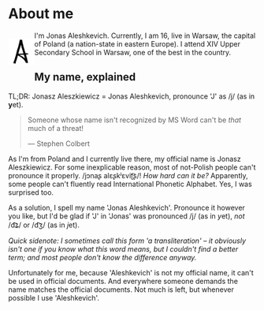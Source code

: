 # About me

<div style="float: left; width: 6ch;">

!['A' logo](aleshkevich-logo.png)

</div>

I'm Jonas Aleshkevich. Currently, I am 16, live in Warsaw, the capital of Poland (a nation-state in eastern Europe). I attend XIV Upper Secondary School in Warsaw, one of the best in the country.

## My name, explained

TL;DR: Jonasz Aleszkiewicz = Jonas Aleshkevich, pronounce 'J' as /j/ (as in **y**et).

> Someone whose name isn't recognized by MS Word can't be *that* much of a threat!
>
> — Stephen Colbert

As I'm from Poland and I currently live there, my official name is Jonasz Aleszkiewicz. For some inexplicable reason, most of not-Polish people can't pronounce it properly.
/jɔnaʂ alɛʂkʲɛviʈ͡ʂ/! *How hard can it be?* Apparently, some people can't fluently read International Phonetic Alphabet. Yes, I was surprised too.

As a solution, I spell my name 'Jonas Aleshkevich'. Pronounce it however you like, but I'd be glad if 'J' in 'Jonas' was pronounced /j/ (as in *y*et), *not* /d͡ʑ/ or /d͡ʒ/ (as in *j*et).

*Quick sidenote: I sometimes call this form 'a transliteration' – it obviously isn't one if you know what this word means, but I couldn't find a better term; and most people don't know the difference anyway.*

Unfortunately for me, because 'Aleshkevich' is not my official name, it can't be used in official documents. And everywhere someone demands the name matches the official documents. Not much is left, but whenever possible I use 'Aleshkevich'.
